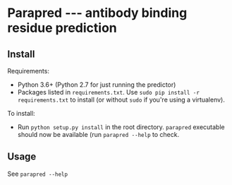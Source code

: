 # Parapred --- antibody binding residue prediction

## Install

Requirements:
   * Python 3.6+ (Python 2.7 for just running the predictor)
   * Packages listed in `requirements.txt`.
     Use `sudo pip install -r requirements.txt` to install (or without `sudo` if
     you're using a virtualenv).

To install:
   * Run `python setup.py install` in the root directory. `parapred` executable
     should now be available (run `parapred --help` to check.

## Usage
   See `parapred --help`
